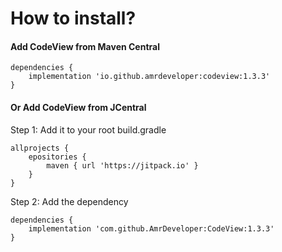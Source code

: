 # How to install?

#### Add CodeView from Maven Central

```
dependencies { 
    implementation 'io.github.amrdeveloper:codeview:1.3.3'
}
```

#### Or Add CodeView from JCentral

Step 1: Add it to your root build.gradle
```
allprojects {
    epositories {
        maven { url 'https://jitpack.io' }
    }
}
```

Step 2: Add the dependency
```
dependencies { 
    implementation 'com.github.AmrDeveloper:CodeView:1.3.3'
}
```
